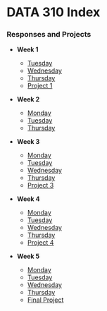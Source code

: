 # DATA 310 Index
### Responses and Projects
* __Week 1__
  + [Tuesday](tuesday1.md)
  + [Wednesday](wednesday1.md)
  + [Thursday](https://eanelson01.github.io/DATA310/images/thurs1.html)
  + [Project 1](project1.md)
  
* __Week 2__
  + [Monday](monday2.md)
  + [Tuesday](tuesday2.md)
  + [Thursday](thursday2.md)
  
* __Week 3__
  + [Monday](monday3.md)
  + [Tuesday](tuesday3.md)
  + [Wednesday](wednesday3.md)
  + [Thursday]()
  + [Project 3]()
  
* __Week 4__
  + [Monday]()
  + [Tuesday]()
  + [Wednesday]()
  + [Thursday]()
  + [Project 4]()
  
* __Week 5__
  + [Monday]()
  + [Tuesday]()
  + [Wednesday]()
  + [Thursday]()
  + [Final Project]()

